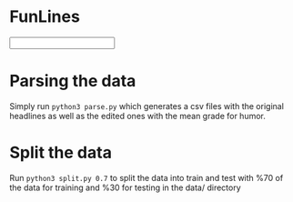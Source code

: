 # FunLines
<input type="text" id="name" name="name"/>


# Parsing the data
Simply run `python3 parse.py` which generates a csv files with the original headlines as well as the edited ones with the mean grade for humor.
# Split the data
Run `python3 split.py 0.7` to split the data into train and test with %70 of the data for training and %30 for testing in the data/ directory

